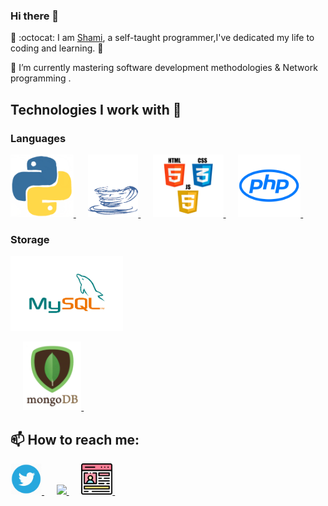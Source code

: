 ### Hi there 👋


🔭 :octocat: I am [Shami](http://shamirapudi.github.io/), a self-taught programmer,I've dedicated my life to coding and learning. 🚀

🌱 I’m currently mastering software development methodologies & Network programming .

## Technologies I work with :information_desk_person:

### Languages

<p>
   <a href="https://www.python.org/">
     <img src="https://raw.githubusercontent.com/shamirapudi/shamirapudi/master/assets/python.gif" height="100">
   </a>&nbsp;&nbsp;&nbsp;&nbsp;
   <a href="https://www.java.com/en/">
     <img src="https://raw.githubusercontent.com/shamirapudi/shamirapudi/master/assets/java.gif" height="100">
   </a>&nbsp;&nbsp;&nbsp;&nbsp;
   <a href="https://www.w3.org/wiki/The_web_standards_model_-_HTML_CSS_and_JavaScript">
     <img src="https://raw.githubusercontent.com/shamirapudi/shamirapudi/master/assets/html-css-js.png" height="100">
   </a></a>&nbsp;&nbsp;&nbsp;&nbsp;
    <a href="https://www.php.net">
     <img src="https://raw.githubusercontent.com/shamirapudi/shamirapudi/master/assets/PHP-logo.png" height="100">
   </a></a>&nbsp;&nbsp;&nbsp;&nbsp;


</p>


### Storage

<p>
    <a href="https://www.mysql.com/">
        <img src="https://raw.githubusercontent.com/shamirapudi/shamirapudi/master/assets/mysql.gif" height="120">
    </a>
 
</p>

<p>
    &nbsp;&nbsp;&nbsp;&nbsp;
    <a href="https://www.mongodb.com/" rel="nofollow">
        <img src="https://raw.githubusercontent.com/shamirapudi/shamirapudi/master/assets/mongo.gif" height="110">
    </a> &nbsp;&nbsp;&nbsp;&nbsp;
  
</p>





## 📫 How to reach me:
 
  <a href="https://twitter.com/dumbedcode" target="_blank" >
    <img src="https://raw.githubusercontent.com/shamirapudi/shamirapudi/master/assets/twitter.webp" height="50"/>
  </a>&nbsp;&nbsp;&nbsp;&nbsp;
<a href="https://medium.com/@dumbedcode" target="_blank" >
    <img src="https://raw.githubusercontent.com/shamirapudi/shamirapudi/assets/medium.png" height="50"/>
</a>&nbsp;&nbsp;&nbsp;&nbsp;
<a href="https://shamirapudi.github.io" target="_blank" >
    <img src="https://raw.githubusercontent.com/shamirapudi/shamirapudi/master/assets/profile.png" height="50"/>
</a>&nbsp;&nbsp;&nbsp;&nbsp;


